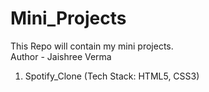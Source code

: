 # Mini_Projects
This Repo will contain my mini projects. 
<br>
Author - Jaishree Verma
<br>
1. Spotify_Clone 
(Tech Stack: HTML5, CSS3)